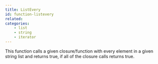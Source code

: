 ```yaml
---
title: ListEvery
id: function-listevery
related:
categories:
    - list
    - string
    - iterator
---
```


This function calls a given closure/function with every element in a given string list and returns true, if all of the closure calls returns true.